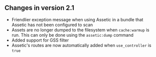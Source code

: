 Changes in version 2.1
----------------------

 * Friendlier exception message when using Assetic in a bundle that Assetic
   has not been configured to scan
 * Assets are no longer dumped to the filesystem when `cache:warmup` is run. 
   This can only be done using the `assetic:dump` command
 * Added support for GSS filter
 * Assetic's routes are now automatically added when `use_controller` is 
   `true`
